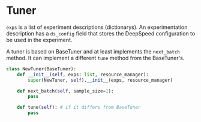 # Tuner


`exps` is a list of experiment descriptions (dictionarys).
An experimentation description has a `ds_config` field that stores the DeepSpeed configuration to be used in the experiment.

A tuner is based on BaseTuner and at least implements the `next_batch` method. It can implement a different `tune` method from the BaseTuner's.

```python
class NewTuner(BaseTuner):
    def __init__(self, exps: list, resource_manager):
        super(NewTuner, self).__init__(exps, resource_manager)

    def next_batch(self, sample_size=1):
        pass

    def tune(self): # if it differs from BaseTuner
        pass
```
